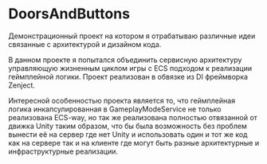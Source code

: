 # DoorsAndButtons

Демонстрационный проект на котором я отрабатываю различные идеи связанные с архитектурой и дизайном кода.

В данном проекте я попытался объединить сервисную архитектуру управляющую жизненным циклом игры с ECS подходом к реализации геймплейной логики.
Проект реализован в обвязке из DI фреймворка Zenject.

Интересной особенностью проекта является то, что геймплейная логика инкапсулированная в GameplayModeService не только реализована ECS-way, но так же реализована полностью отвязанной от движка Unity таким образом, что бы была возможность без проблем вынести её на сервер где нет Unity и использовать один и тот же код как на сервере так и на клиенте где могут быть разные архитектурные и инфраструктурные реализации.
